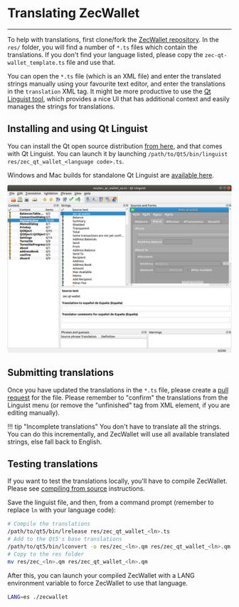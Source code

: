 # Translating ZecWallet

---

To help with translations, first clone/fork the [ZecWallet repository](https://github.com/ZcashFoundation/zecwallet). In the `res/` folder, you will find a number of `*.ts` files which contain the translations. If you don't find your language listed, please copy the `zec-qt-wallet_template.ts` file and use that.

You can open the `*.ts` file (which is an XML file) and enter the translated strings manually using your favourite text editor, and enter the translations in the `translation` XML tag. It might be more productive to use the [Qt Linguist tool](/translations/#installing-and-using-qt-linguist), which provides a nice UI that has additional context and easily manages the strings for translations.

## Installing and using Qt Linguist

You can install the Qt open source distribution [from here](http://www.qt.io), and that comes with Qt Linguist. You can launch it by launching `/path/to/Qt5/bin/linguist res/zec_qt_wallet_<language code>.ts`. 

Windows and Mac builds for standalone Qt Linguist are [available here](https://github.com/lelegard/qtlinguist-installers/releases).

![Qt Linguist](images/linguist-screenshot.png)

## Submitting translations

Once you have updated the translations in the `*.ts` file, please create a [pull request](https://github.com/ZcashFoundation/zecwallet/compare) for the file. Please remember to "confirm" the translations from the Linguist menu (or remove the "unfinished" tag from XML element, if you are editing manually).

!!! tip "Incomplete translations"
    You don't have to translate all the strings. You can do this incrementally, and ZecWallet will use all available translated strings, else fall back to English.

## Testing translations

If you want to test the translations locally, you'll have to compile ZecWallet. Please see [compiling from source](/compile-from-source/) instructions.

Save the linguist file, and then, from a command prompt (remember to replace `ln` with your language code):

``` bash
# Compile the translations
/path/to/qt5/bin/lrelease res/zec_qt_wallet_<ln>.ts
# Add to the Qt5's base translations
/path/to/qt5/bin/lconvert -o res/zec_<ln>.qm res/zec_qt_wallet_<ln>.qm /path/to/qt5/translations/qtbase_<ln>.qm
# Copy to the res folder
mv res/zec_<ln>.qm res/zec_qt_wallet_<ln>.qm
```

After this, you can launch your compiled ZecWallet with a LANG environment variable to force ZecWallet to use that language.

``` bash
LANG=es ./zecwallet
```
